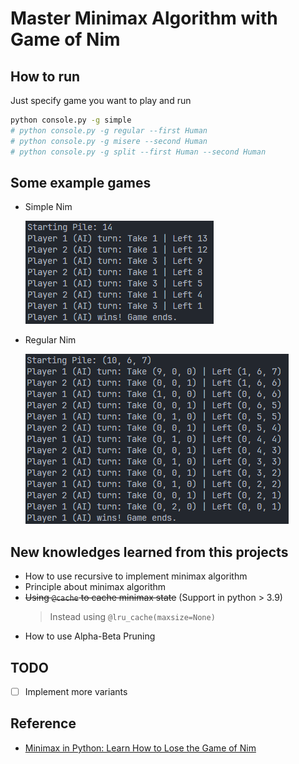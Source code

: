 # Master Minimax Algorithm with Game of Nim 

## How to run

Just specify game you want to play and run

``` bash
python console.py -g simple
# python console.py -g regular --first Human
# python console.py -g misere --second Human
# python console.py -g split --first Human --second Human
```

## Some example games

- Simple Nim

    ![](./assets/simple.png)

- Regular Nim

    ![](./assets/regular.png)



## New knowledges learned from this projects

- How to use recursive to implement minimax algorithm
- Principle about minimax algorithm
- ~~Using `@cache` to cache minimax state~~ (Support in python > 3.9)
    > Instead using `@lru_cache(maxsize=None)`
- How to use Alpha-Beta Pruning

## TODO

- [ ] Implement more variants

## Reference

- [Minimax in Python: Learn How to Lose the Game of Nim](https://realpython.com/python-minimax-nim/)
